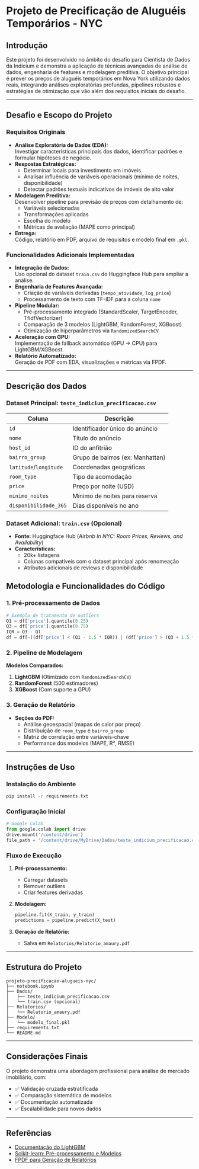 
# Projeto de Precificação de Aluguéis Temporários - NYC

## Introdução
Este projeto foi desenvolvido no âmbito do desafio para Cientista de Dados da Indicium e demonstra a aplicação de técnicas avançadas de análise de dados, engenharia de features e modelagem preditiva. O objetivo principal é prever os preços de aluguéis temporários em Nova York utilizando dados reais, integrando análises exploratórias profundas, pipelines robustos e estratégias de otimização que vão além dos requisitos iniciais do desafio.

---

## Desafio e Escopo do Projeto

### Requisitos Originais
- **Análise Exploratória de Dados (EDA):**  
  Investigar características principais dos dados, identificar padrões e formular hipóteses de negócio.
- **Respostas Estratégicas:**  
  - Determinar locais para investimento em imóveis
  - Analisar influência de variáveis operacionais (mínimo de noites, disponibilidade)
  - Detectar padrões textuais indicativos de imóveis de alto valor
- **Modelagem Preditiva:**  
  Desenvolver pipeline para previsão de preços com detalhamento de:
  - Variáveis selecionadas
  - Transformações aplicadas
  - Escolha do modelo
  - Métricas de avaliação (MAPE como principal)
- **Entrega:**  
  Código, relatório em PDF, arquivo de requisitos e modelo final em `.pkl`.

### Funcionalidades Adicionais Implementadas
- **Integração de Dados:**  
  Uso opcional do dataset `train.csv` do Huggingface Hub para ampliar a análise.
- **Engenharia de Features Avançada:**  
  - Criação de variáveis derivadas (`tempo_atividade`, `log_price`)
  - Processamento de texto com TF-IDF para a coluna `nome`
- **Pipeline Modular:**  
  - Pré-processamento integrado (StandardScaler, TargetEncoder, TfidfVectorizer)
  - Comparação de 3 modelos (LightGBM, RandomForest, XGBoost)
  - Otimização de hiperparâmetros via `RandomizedSearchCV`
- **Aceleração com GPU:**  
  Implementação de fallback automático (GPU → CPU) para LightGBM/XGBoost.
- **Relatório Automatizado:**  
  Geração de PDF com EDA, visualizações e métricas via FPDF.

---

## Descrição dos Dados

### Dataset Principal: `teste_indicium_precificacao.csv`
| Coluna                          | Descrição                                      |
|---------------------------------|-----------------------------------------------|
| `id`                            | Identificador único do anúncio                |
| `nome`                          | Título do anúncio                             |
| `host_id`                       | ID do anfitrião                               |
| `bairro_group`                  | Grupo de bairros (ex: Manhattan)              |
| `latitude`/`longitude`          | Coordenadas geográficas                       |
| `room_type`                     | Tipo de acomodação                            |
| `price`                         | Preço por noite (USD)                         |
| `minimo_noites`                 | Mínimo de noites para reserva                 |
| `disponibilidade_365`           | Dias disponíveis no ano                       |

### Dataset Adicional: `train.csv` (Opcional)
- **Fonte:** Huggingface Hub (*Airbnb In NYC: Room Prices, Reviews, and Availability*)
- **Características:**  
  - 20k+ listagens
  - Colunas compatíveis com o dataset principal após renomeação
  - Atributos adicionais de reviews e disponibilidade



## Metodologia e Funcionalidades do Código

### 1. Pré-processamento de Dados
```python
# Exemplo de tratamento de outliers
Q1 = df['price'].quantile(0.25)
Q3 = df['price'].quantile(0.75)
IQR = Q3 - Q1
df = df[~((df['price'] < (Q1 - 1.5 * IQR)) | (df['price'] > (Q3 + 1.5 * IQR))]
```

### 2. Pipeline de Modelagem

**Modelos Comparados:**
1. **LightGBM** (Otimizado com `RandomizedSearchCV`)
2. **RandomForest** (500 estimadores)
3. **XGBoost** (Com suporte a GPU)

### 3. Geração de Relatório
- **Seções do PDF:**  
  - Análise geoespacial (mapas de calor por preço)
  - Distribuição de `room_type` e `bairro_group`
  - Matriz de correlação entre variáveis-chave
  - Performance dos modelos (MAPE, R², RMSE)

---

## Instruções de Uso

### Instalação do Ambiente
```bash
pip install -r requirements.txt
```

### Configuração Inicial
```python
# Google Colab
from google.colab import drive
drive.mount('/content/drive')
file_path = '/content/drive/MyDrive/Dados/teste_indicium_precificacao.csv'
```

### Fluxo de Execução
1. **Pré-processamento:**
   - Carregar datasets
   - Remover outliers
   - Criar features derivadas

2. **Modelagem:**
   ```python
   pipeline.fit(X_train, y_train)
   predictions = pipeline.predict(X_test)
   ```

3. **Geração de Relatório:**
   - Salva em `Relatorios/Relatorio_amaury.pdf`

---

## Estrutura do Projeto
```
projeto-precificacao-alugueis-nyc/
├── notebook.ipynb
├── Dados/
│   ├── teste_indicium_precificacao.csv
│   └── train.csv (opcional)
├── Relatorios/
│   └── Relatorio_amaury.pdf
├── Modelo/
│   └── modelo_final.pkl
├── requirements.txt
└── README.md
```

---

## Considerações Finais
O projeto demonstra uma abordagem profissional para análise de mercado imobiliário, com:
- ✅ Validação cruzada estratificada
- ✅ Comparação sistemática de modelos
- ✅ Documentação automatizada
- ✅ Escalabilidade para novos dados

---

## Referências
- [Documentação do LightGBM](https://lightgbm.readthedocs.io/)
- [Scikit-learn: Pré-processamento e Modelos](https://scikit-learn.org/stable/)
- [FPDF para Geração de Relatórios](http://pyfpdf.readthedocs.io/)
  
